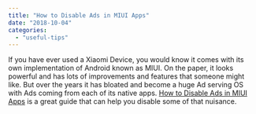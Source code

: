 ```yaml
---
title: "How to Disable Ads in MIUI Apps"
date: "2018-10-04"
categories: 
  - "useful-tips"
---
```


If you have ever used a Xiaomi Device, you would know it comes with its own implementation of Android known as MIUI. On the paper, it looks powerful and has lots of improvements and features that someone might like. But over the years it has bloated and become a huge Ad serving OS with Ads coming from each of its native apps. [How to Disable Ads in MIUI Apps](https://beebom.com/how-disable-ads-miui-apps/amp/ "How to Disable Ads in MIUI Apps") is a great guide that can help you disable some of that nuisance.
